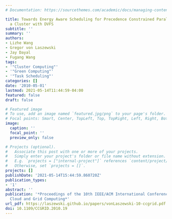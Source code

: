 ```yaml
---
# Documentation: https://sourcethemes.com/academic/docs/managing-content/

title: Towards Energy Aware Scheduling for Precedence Constrained Parallel Tasks in
  a Cluster with DVFS
subtitle: ''
summary: ''
authors:
- Lizhe Wang
- Gregor von Laszewski
- Jay Dayal
- Fugang Wang
tags:
- '"Cluster Computing"'
- '"Green Computing"'
- '"Task Scheduling"'
categories: []
date: '2010-05-01'
lastmod: 2021-05-14T11:44:59-04:00
featured: false
draft: false

# Featured image
# To use, add an image named `featured.jpg/png` to your page's folder.
# Focal points: Smart, Center, TopLeft, Top, TopRight, Left, Right, BottomLeft, Bottom, BottomRight.
image:
  caption: ''
  focal_point: ''
  preview_only: false

# Projects (optional).
#   Associate this post with one or more of your projects.
#   Simply enter your project's folder or file name without extension.
#   E.g. `projects = ["internal-project"]` references `content/project/deep-learning/index.md`.
#   Otherwise, set `projects = []`.
projects: []
publishDate: '2021-05-14T15:44:59.860720Z'
publication_types:
- '1'
abstract: ''
publication: '*Proceedings of the 10th IEEE/ACM International Conference on Cluster,
  Cloud and Grid Computing*'
url_pdf: https://laszewski.github.io/papers/vonLaszewski-10-ccgrid.pdf
doi: 10.1109/CCGRID.2010.19
---
```

